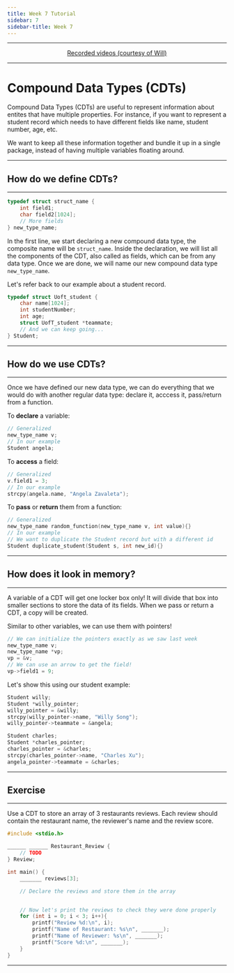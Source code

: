 ```yaml
---
title: Week 7 Tutorial
sidebar: 7
sidebar-title: Week 7
---
```



---


<p align="center"> <a href="https://www.youtube.com/playlist?list=PLlTc---1rMDXdCiTq-5gmNbjEMgNTCXrO"> Recorded videos (courtesy of Will) </a> </p>

---

# Compound Data Types (CDTs)

Compound Data Types (CDTs) are useful to represent information about entites that have multiple properties. For instance, if you want to represent a student record which needs to have different fields like name, student number, age, etc.

We want to keep all these information together and bundle it up in a single package, instead of having multiple variables floating around.

---

## How do we define CDTs?

---

```c
typedef struct struct_name {
    int field1;
    char field2[1024];
    // More fields
} new_type_name;
```

In the first line, we start declaring a new compound data type, the composite name will be ```struct_name```. Inside the declaration, we will list all the components of the CDT, also called as fields, which can be from any data type. Once we are done, we will name our new compound data type ```new_type_name```.

Let's refer back to our example about a student record.

```c
typedef struct Uoft_student {
    char name[1024];
    int studentNumber;
    int age;
    struct UofT_student *teammate;
    // And we can keep going...
} Student;
```
---

## How do we use CDTs?

---

Once we have defined our new data type, we can do everything that we would do with another regular data type: declare it, acccess it, pass/return from a function.

To **declare** a variable:

```c
// Generalized
new_type_name v;
// In our example
Student angela;
```

To **access** a field:

```c
// Generalized
v.field1 = 3;
// In our example
strcpy(angela.name, "Angela Zavaleta");
```

To **pass** or **return** them from a function:

```c
// Generalized
new_type_name random_function(new_type_name v, int value){}
// In our example
// We want to duplicate the Student record but with a different id
Student duplicate_student(Student s, int new_id){}
```

---

## How does it look in memory?

---

A variable of a CDT will get one locker box only! It will divide that box into smaller sections to store the data of its fields. When we pass or return a CDT, a copy will be created.

Similar to other variables, we can use them with pointers!

```c
// We can initialize the pointers exactly as we saw last week
new_type_name v;
new_type_name *vp;
vp = &v;
// We can use an arrow to get the field!
vp->field1 = 9;
```

Let's show this using our student example:

```c
Student willy;
Student *willy_pointer;
willy_pointer = &willy;
strcpy(willy_pointer->name, "Willy Song");
willy_pointer->teammate = &angela;

Student charles;
Student *charles_pointer;
charles_pointer = &charles;
strcpy(charles_pointer->name, "Charles Xu");
angela_pointer->teammate = &charles;
```

---

## Exercise

---

Use a CDT to store an array of 3 restaurants reviews. Each review should contain the restaurant name, the reviewer's name and the review score.


```c
#include <stdio.h>

______ ______ Restaurant_Review {
    // TODO
} Review;

int main() {
    _______ reviews[3];

    // Declare the reviews and store them in the array


    // Now let's print the reviews to check they were done properly
    for (int i = 0; i < 3; i++){
        printf("Review %d:\n", i);
        printf("Name of Restaurant: %s\n", _______);
        printf("Name of Reviewer: %s\n", _______);
        printf("Score %d:\n", _______);
    }
}
```

---
